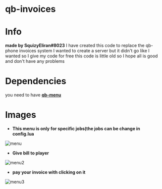 # qb-invoices
# Info
**made by SquizyEliran#8023**
I have created this code to replace the qb-phone invoices system
I wanted to create a server but it didn't go like I wanted so I give my code for free
this code is little old so I hope all is good and don't have any problems
# Dependencies
you need to have **[qb-menu](https://github.com/qbcore-framework/qb-menu)**
# Images

- **This menu is only for specific jobs(the jobs can be change in config.lua**

![menu](https://i.gyazo.com/60a84ccc9053bc25a90432662bda25a9.png)

- **Give bill to player**

![menu2](https://i.gyazo.com/ca4485d5251f8802efeb63c6cda50e06.png)

- **pay your invoice with clicking on it**

![menu3](https://i.gyazo.com/872d5714262988a55641d81c62bc846a.png)
